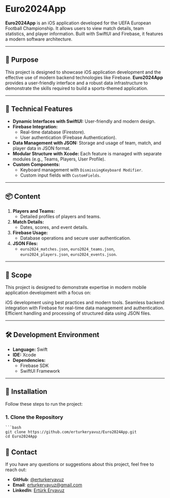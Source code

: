 # Euro2024App

**Euro2024App** is an iOS application developed for the UEFA European Football Championship. It allows users to view match details, team statistics, and player information. Built with SwiftUI and Firebase, it features a modern software architecture.

---

## 🎯 Purpose
This project is designed to showcase iOS application development and the effective use of modern backend technologies like Firebase. **Euro2024App** provides a user-friendly interface and a robust data infrastructure to demonstrate the skills required to build a sports-themed application.

---

## 🚀 Technical Features
- **Dynamic Interfaces with SwiftUI:** User-friendly and modern design.
- **Firebase Integration:**
  - Real-time database (Firestore).
  - User authentication (Firebase Authentication).
- **Data Management with JSON:** Storage and usage of team, match, and player data in JSON format.
- **Modular Structure with Xcode:** Each feature is managed with separate modules (e.g., Teams, Players, User Profile).
- **Custom Components:**
  - Keyboard management with `DismissingKeyboard Modifier`.
  - Custom input fields with `CustomFields`.

---

## 📦 Content
1. **Players and Teams:**
   - Detailed profiles of players and teams.
2. **Match Details:**
   - Dates, scores, and event details.
3. **Firebase Usage:**
   - Database operations and secure user authentication.
4. **JSON Files:**
   - `euro2024_matches.json`, `euro2024_teams.json`, `euro2024_players.json`, `euro2024_events.json`.

---

## 💼 Scope
This project is designed to demonstrate expertise in modern mobile application development with a focus on:

iOS development using best practices and modern tools.
Seamless backend integration with Firebase for real-time data management and authentication.
Efficient handling and processing of structured data using JSON files.


---

## 🛠️ Development Environment
- **Language:** Swift
- **IDE:** Xcode
- **Dependencies:**
  - Firebase SDK
  - SwiftUI Framework

---

## 📲 Installation
Follow these steps to run the project:

### 1. Clone the Repository
    ```bash
    git clone https://github.com/erturkeryavuz/Euro2024App.git
    cd Euro2024App


## 📧 Contact
If you have any questions or suggestions about this project, feel free to reach out:

- **GitHub**: [@erturkeryavuz](https://github.com/erturkeryavuz)
- **Email**: [erturkeryavuz@gmail.com](mailto:erturkeryavuz@gmail.com)
- **LinkedIn**: [Ertürk Eryavuz](https://www.linkedin.com/in/ertürk-eryavuz-083b76282)
